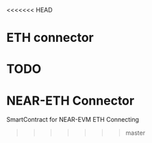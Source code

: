 <<<<<<< HEAD
# ETH connector

TODO
=======
# NEAR-ETH Connector

SmartContract for NEAR-EVM ETH Connecting
>>>>>>> master
